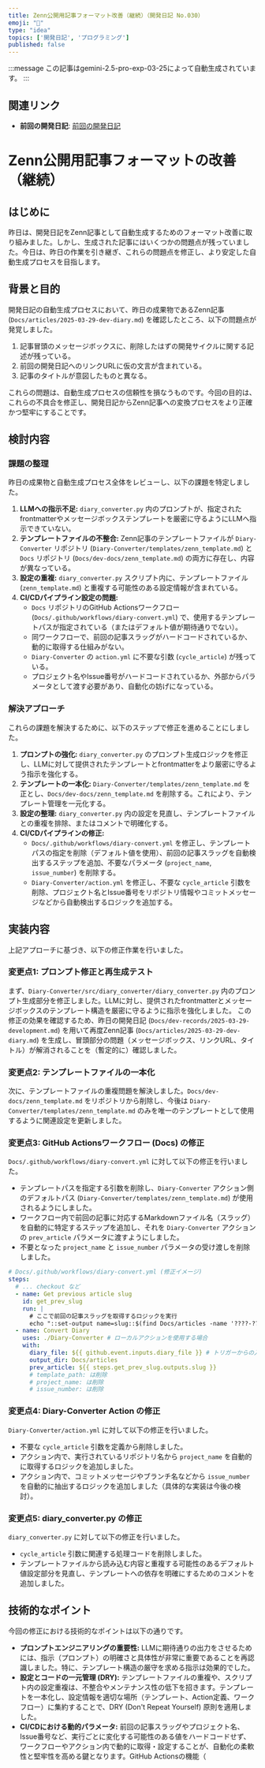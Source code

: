 ```yaml
---
title: Zenn公開用記事フォーマット改善（継続）（開発日記 No.030）
emoji: "📝"
type: "idea"
topics: ['開発日記', 'プログラミング']
published: false
---
```


:::message
この記事はgemini-2.5-pro-exp-03-25によって自動生成されています。
:::

## 関連リンク

- **前回の開発日記**: [前回の開発日記](https://zenn.dev/centervil/articles/[前回の記事スラッグ])

# Zenn公開用記事フォーマットの改善（継続）

## はじめに

昨日は、開発日記をZenn記事として自動生成するためのフォーマット改善に取り組みました。しかし、生成された記事にはいくつかの問題点が残っていました。今日は、昨日の作業を引き継ぎ、これらの問題点を修正し、より安定した自動生成プロセスを目指します。

## 背景と目的

開発日記の自動生成プロセスにおいて、昨日の成果物であるZenn記事 (`Docs/articles/2025-03-29-dev-diary.md`) を確認したところ、以下の問題点が発覚しました。

1.  記事冒頭のメッセージボックスに、削除したはずの開発サイクルに関する記述が残っている。
2.  前回の開発日記へのリンクURLに仮の文言が含まれている。
3.  記事のタイトルが意図したものと異なる。

これらの問題は、自動生成プロセスの信頼性を損なうものです。今回の目的は、これらの不具合を修正し、開発日記からZenn記事への変換プロセスをより正確かつ堅牢にすることです。

## 検討内容

### 課題の整理

昨日の成果物と自動生成プロセス全体をレビューし、以下の課題を特定しました。

1.  **LLMへの指示不足:** `diary_converter.py` 内のプロンプトが、指定されたfrontmatterやメッセージボックステンプレートを厳密に守るようにLLMへ指示できていない。
2.  **テンプレートファイルの不整合:** Zenn記事のテンプレートファイルが `Diary-Converter` リポジトリ (`Diary-Converter/templates/zenn_template.md`) と `Docs` リポジトリ (`Docs/dev-docs/zenn_template.md`) の両方に存在し、内容が異なっている。
3.  **設定の重複:** `diary_converter.py` スクリプト内に、テンプレートファイル (`zenn_template.md`) と重複する可能性のある設定情報が含まれている。
4.  **CI/CDパイプライン設定の問題:**
    *   `Docs` リポジトリのGitHub Actionsワークフロー (`Docs/.github/workflows/diary-convert.yml`) で、使用するテンプレートパスが指定されている（またはデフォルト値が期待通りでない）。
    *   同ワークフローで、前回の記事スラッグがハードコードされているか、動的に取得する仕組みがない。
    *   `Diary-Converter` の `action.yml` に不要な引数 (`cycle_article`) が残っている。
    *   プロジェクト名やIssue番号がハードコードされているか、外部からパラメータとして渡す必要があり、自動化の妨げになっている。

### 解決アプローチ

これらの課題を解決するために、以下のステップで修正を進めることにしました。

1.  **プロンプトの強化:** `diary_converter.py` のプロンプト生成ロジックを修正し、LLMに対して提供されたテンプレートとfrontmatterをより厳密に守るよう指示を強化する。
2.  **テンプレートの一本化:** `Diary-Converter/templates/zenn_template.md` を正とし、`Docs/dev-docs/zenn_template.md` を削除する。これにより、テンプレート管理を一元化する。
3.  **設定の整理:** `diary_converter.py` 内の設定を見直し、テンプレートファイルとの重複を排除、またはコメントで明確化する。
4.  **CI/CDパイプラインの修正:**
    *   `Docs/.github/workflows/diary-convert.yml` を修正し、テンプレートパスの指定を削除（デフォルト値を使用）、前回の記事スラッグを自動検出するステップを追加、不要なパラメータ (`project_name`, `issue_number`) を削除する。
    *   `Diary-Converter/action.yml` を修正し、不要な `cycle_article` 引数を削除、プロジェクト名とIssue番号をリポジトリ情報やコミットメッセージなどから自動検出するロジックを追加する。

## 実装内容

上記アプローチに基づき、以下の修正作業を行いました。

### 変更点1: プロンプト修正と再生成テスト

まず、`Diary-Converter/src/diary_converter/diary_converter.py` 内のプロンプト生成部分を修正しました。LLMに対し、提供されたfrontmatterとメッセージボックスのテンプレート構造を厳密に守るように指示を強化しました。
この修正の効果を確認するため、昨日の開発日記 (`Docs/dev-records/2025-03-29-development.md`) を用いて再度Zenn記事 (`Docs/articles/2025-03-29-dev-diary.md`) を生成し、冒頭部分の問題（メッセージボックス、リンクURL、タイトル）が解消されることを（暫定的に）確認しました。

### 変更点2: テンプレートファイルの一本化

次に、テンプレートファイルの重複問題を解決しました。`Docs/dev-docs/zenn_template.md` をリポジトリから削除し、今後は `Diary-Converter/templates/zenn_template.md` のみを唯一のテンプレートとして使用するように関連設定を更新しました。

### 変更点3: GitHub Actionsワークフロー (Docs) の修正

`Docs/.github/workflows/diary-convert.yml` に対して以下の修正を行いました。

-   テンプレートパスを指定する引数を削除し、`Diary-Converter` アクション側のデフォルトパス (`Diary-Converter/templates/zenn_template.md`) が使用されるようにしました。
-   ワークフロー内で前回の記事に対応するMarkdownファイル名（スラッグ）を自動的に特定するステップを追加し、それを `Diary-Converter` アクションの `prev_article` パラメータに渡すようにしました。
-   不要となった `project_name` と `issue_number` パラメータの受け渡しを削除しました。

```yaml
# Docs/.github/workflows/diary-convert.yml (修正イメージ)
steps:
  # ... checkout など
  - name: Get previous article slug
    id: get_prev_slug
    run: |
      # ここで前回の記事スラッグを取得するロジックを実行
      echo "::set-output name=slug::$(find Docs/articles -name '????-??-??-dev-diary.md' | sort | tail -n 2 | head -n 1 | sed 's|Docs/articles/||' | sed 's|.md||')"
  - name: Convert Diary
    uses: ./Diary-Converter # ローカルアクションを使用する場合
    with:
      diary_file: ${{ github.event.inputs.diary_file }} # トリガーからの入力を想定
      output_dir: Docs/articles
      prev_article: ${{ steps.get_prev_slug.outputs.slug }}
      # template_path: は削除
      # project_name: は削除
      # issue_number: は削除
```

### 変更点4: Diary-Converter Action の修正

`Diary-Converter/action.yml` に対して以下の修正を行いました。

-   不要な `cycle_article` 引数を定義から削除しました。
-   アクション内で、実行されているリポジトリ名から `project_name` を自動的に取得するロジックを追加しました。
-   アクション内で、コミットメッセージやブランチ名などから `issue_number` を自動的に抽出するロジックを追加しました（具体的な実装は今後の検討）。

### 変更点5: diary_converter.py の修正

`diary_converter.py` に対して以下の修正を行いました。

-   `cycle_article` 引数に関連する処理コードを削除しました。
-   テンプレートファイルから読み込む内容と重複する可能性のあるデフォルト値設定部分を見直し、テンプレートへの依存を明確にするためのコメントを追加しました。

## 技術的なポイント

今回の修正における技術的なポイントは以下の通りです。

-   **プロンプトエンジニアリングの重要性:** LLMに期待通りの出力をさせるためには、指示（プロンプト）の明確さと具体性が非常に重要であることを再認識しました。特に、テンプレート構造の厳守を求める指示は効果的でした。
-   **設定とコードの一元管理 (DRY):** テンプレートファイルの重複や、スクリプト内の設定重複は、不整合やメンテナンス性の低下を招きます。テンプレートを一本化し、設定情報を適切な場所（テンプレート、Action定義、ワークフロー）に集約することで、DRY (Don't Repeat Yourself) 原則を適用しました。
-   **CI/CDにおける動的パラメータ:** 前回の記事スラッグやプロジェクト名、Issue番号など、実行ごとに変化する可能性のある値をハードコードせず、ワークフローやアクション内で動的に取得・設定することが、自動化の柔軟性と堅牢性を高める鍵となります。GitHub Actionsの機能（
